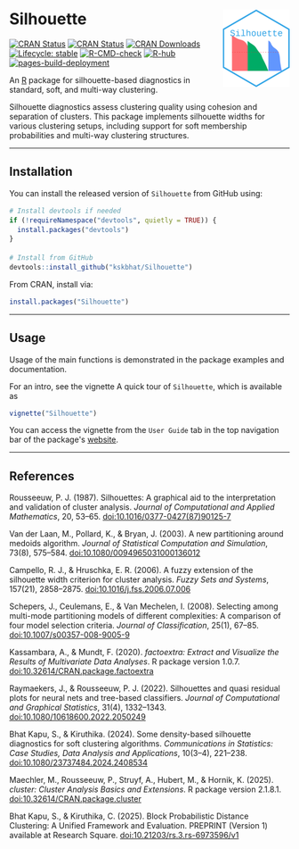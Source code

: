 # Silhouette <a href="https://kskbhat.github.io/Silhouette/"><img src="man/figures/logo.png" align="right" height="139" alt="Silhouette website" /></a>

<!-- badges: start -->
[![CRAN Status](https://img.shields.io/cran/v/Silhouette)](https://cran.r-project.org/package=Silhouette)
[![CRAN Status](https://www.r-pkg.org/badges/version/Silhouette)](https://CRAN.R-project.org/package=Silhouette)
[![CRAN Downloads](https://cranlogs.r-pkg.org/badges/grand-total/Silhouette)](https://cran.r-project.org/package=Silhouette)
[![Lifecycle: stable](https://img.shields.io/badge/lifecycle-stable-brightgreen.svg)](https://lifecycle.r-lib.org/articles/stages.html)
[![R-CMD-check](https://github.com/kskbhat/Silhouette/actions/workflows/R-CMD-check.yaml/badge.svg)](https://github.com/kskbhat/Silhouette/actions/workflows/R-CMD-check.yaml)
[![R-hub](https://github.com/kskbhat/Silhouette/actions/workflows/rhub.yaml/badge.svg)](https://github.com/kskbhat/Silhouette/actions/workflows/rhub.yaml)
[![pages-build-deployment](https://github.com/kskbhat/Silhouette/actions/workflows/pages/pages-build-deployment/badge.svg)](https://github.com/kskbhat/Silhouette/actions/workflows/pages/pages-build-deployment)
<!-- badges: end -->


An [R](https://www.r-project.org/) package for silhouette-based diagnostics in standard, soft, and multi-way clustering.

Silhouette diagnostics assess clustering quality using cohesion and separation of clusters. This package implements silhouette widths for various clustering setups, including support for soft membership probabilities and multi-way clustering structures.

---

## Installation

You can install the released version of `Silhouette` from GitHub using:

```r
# Install devtools if needed
if (!requireNamespace("devtools", quietly = TRUE)) {
  install.packages("devtools")
}

# Install from GitHub
devtools::install_github("kskbhat/Silhouette")
```

From CRAN, install via:

```r
install.packages("Silhouette")
```

---

## Usage

Usage of the main functions is demonstrated in the package examples and documentation.

For an intro, see the vignette A quick tour of `Silhouette`, which is available as

```r
vignette("Silhouette")
```

You can access the vignette from the `User Guide` tab in the top navigation bar of the package's [website](https://kskbhat.github.io/Silhouette/).

---

## References

Rousseeuw, P. J. (1987). Silhouettes: A graphical aid to the interpretation and validation of cluster analysis. *Journal of Computational and Applied Mathematics*, 20, 53–65. [doi:10.1016/0377-0427(87)90125-7](https://doi.org/10.1016/0377-0427(87)90125-7)

Van der Laan, M., Pollard, K., & Bryan, J. (2003). A new partitioning around medoids algorithm. *Journal of Statistical Computation and Simulation*, 73(8), 575–584. [doi:10.1080/0094965031000136012](https://doi.org/10.1080/0094965031000136012)

Campello, R. J., & Hruschka, E. R. (2006). A fuzzy extension of the silhouette width criterion for cluster analysis. *Fuzzy Sets and Systems*, 157(21), 2858–2875. [doi:10.1016/j.fss.2006.07.006](https://doi.org/10.1016/j.fss.2006.07.006)

Schepers, J., Ceulemans, E., & Van Mechelen, I. (2008). Selecting among multi-mode partitioning models of different complexities: A comparison of four model selection criteria. *Journal of Classification*, 25(1), 67–85. [doi:10.1007/s00357-008-9005-9](https://doi.org/10.1007/s00357-008-9005-9)

Kassambara, A., & Mundt, F. (2020). *factoextra: Extract and Visualize the Results of Multivariate Data Analyses*. R package version 1.0.7. [doi:10.32614/CRAN.package.factoextra](https://doi.org/10.32614/CRAN.package.factoextra)

Raymaekers, J., & Rousseeuw, P. J. (2022). Silhouettes and quasi residual plots for neural nets and tree-based classifiers. *Journal of Computational and Graphical Statistics*, 31(4), 1332–1343. [doi:10.1080/10618600.2022.2050249](https://doi.org/10.1080/10618600.2022.2050249)

Bhat Kapu, S., & Kiruthika. (2024). Some density-based silhouette diagnostics for soft clustering algorithms. *Communications in Statistics: Case Studies, Data Analysis and Applications*, 10(3–4), 221–238. [doi:10.1080/23737484.2024.2408534](https://doi.org/10.1080/23737484.2024.2408534)

Maechler, M., Rousseeuw, P., Struyf, A., Hubert, M., & Hornik, K. (2025). *cluster: Cluster Analysis Basics and Extensions*. R package version 2.1.8.1. [doi:10.32614/CRAN.package.cluster](https://doi.org/10.32614/CRAN.package.cluster)

Bhat Kapu, S., & Kiruthika, C. (2025). Block Probabilistic Distance Clustering: A Unified Framework and Evaluation. PREPRINT (Version 1) available at Research Square. [doi:10.21203/rs.3.rs-6973596/v1](https://doi.org/10.21203/rs.3.rs-6973596/v1)
